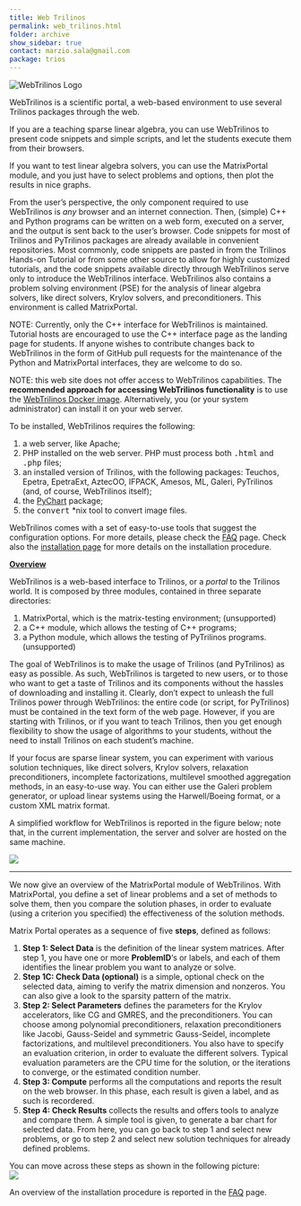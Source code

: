```yaml
---
title: Web Trilinos
permalink: web_trilinos.html
folder: archive
show_sidebar: true
contact: marzio.sala@gmail.com
package: trios
---
```


![WebTrilinos Logo](images/webtrilinos_logo.jpg)

WebTrilinos is a scientific portal, a web-based environment to use several Trilinos packages through the web.

If you are a teaching sparse linear algebra, you can use WebTrilinos to present code snippets and simple scripts, and let the students execute them from their browsers.

If you want to test linear algebra solvers, you can use the MatrixPortal module, and you just have to select problems and options, then plot the results in nice graphs.

From the user’s perspective, the only component required to use WebTrilinos is _any_ browser and an internet connection. Then, (simple) C++ and Python programs can be written on a web form, executed on a server, and the output is sent back to the user’s browser. Code snippets for most of Trilinos and PyTrilinos packages are already available in convenient repositories. Most commonly, code snippets are pasted in from the Trilinos Hands-on Tutorial or from some other source to allow for highly customized tutorials, and the code snippets available directly through WebTrilinos serve only to introduce the WebTrilinos interface. WebTrilinos also contains a problem solving environment (PSE) for the analysis of linear algebra solvers, like direct solvers, Krylov solvers, and preconditioners. This environment is called MatrixPortal.

NOTE: Currently, only the C++ interface for WebTrilinos is maintained. Tutorial hosts are encouraged to use the C++ interface page as the landing page for students. If anyone wishes to contribute changes back to WebTrilinos in the form of GitHub pull requests for the maintenance of the Python and MatrixPortal interfaces, they are welcome to do so.

NOTE: this web site does not offer access to WebTrilinos capabilities. The **recommended approach for accessing WebTrilinos functionality** is to use the [WebTrilinos Docker image](web_trilinos_docker_image.html). Alternatively, you (or your system administrator) can install it on your web server.

To be installed, WebTrilinos requires the following:

1.  a web server, like Apache;
2.  PHP installed on the web server. PHP must process both <tt>.html</tt> and <tt>.php</tt> files;
3.  an installed version of Trilinos, with the following packages: Teuchos, Epetra, EpetraExt, AztecOO, IFPACK, Amesos, ML, Galeri, PyTrilinos (and, of course, WebTrilinos itself);
4.  the [PyChart](http://home.gna.org/pychart/) package;
5.  the <tt>convert</tt> *nix tool to convert image files.

WebTrilinos comes with a set of easy-to-use tools that suggest the configuration options. For more details, please check the [FAQ](webtrilinos_faq.html) page. Check also the [installation page](webtrilinos_install.html) for more details on the installation procedure.

<span style="text-decoration: underline;">**Overview**</span>

WebTrilinos is a web-based interface to Trilinos, or a _portal_ to the Trilinos world. It is composed by three modules, contained in three separate directories:

1.  MatrixPortal, which is the matrix-testing environment; (unsupported)
2.  a C++ module, which allows the testing of C++ programs;
3.  a Python module, which allows the testing of PyTrilinos programs. (unsupported)

The goal of WebTrilinos is to make the usage of Trilinos (and PyTrilinos) as easy as possible. As such, WebTrilinos is targeted to new users, or to those who want to get a taste of Trilinos and its components without the hassles of downloading and installing it. Clearly, don’t expect to unleash the full Trilinos power through WebTrilinos: the entire code (or script, for PyTrilinos) must be contained in the text form of the web page. However, if you are starting with Trilinos, or if you want to teach Trilinos, then you get enough flexibility to show the usage of algorithms to your students, without the need to install Trilinos on each student’s machine.

If your focus are sparse linear system, you can experiment with various solution techniques, like direct solvers, Krylov solvers, relaxation preconditioners, incomplete factorizations, multilevel smoothed aggregation methods, in an easy-to-use way. You can either use the Galeri problem generator, or upload linear systems using the Harwell/Boeing format, or a custom XML matrix format.

A simplified workflow for WebTrilinos is reported in the figure below; note that, in the current implementation, the server and solver are hosted on the same machine.

![](images/diagram.png)

* * *

We now give an overview of the MatrixPortal module of WebTrilinos. With MatrixPortal, you define a set of linear problems and a set of methods to solve them, then you compare the solution phases, in order to evaluate (using a criterion you specified) the effectiveness of the solution methods.

Matrix Portal operates as a sequence of five **steps**, defined as follows:

1.  **Step 1: Select Data** is the definition of the linear system matrices. After step 1, you have one or more **ProblemID**‘s or labels, and each of them identifies the linear problem you want to analyze or solve.
2.  **Step 1C: Check Data (optional)** is a simple, optional check on the selected data, aiming to verify the matrix dimension and nonzeros. You can also give a look to the sparsity pattern of the matrix.
3.  **Step 2: Select Parameters** defines the parameters for the Krylov accelerators, like CG and GMRES, and the preconditioners. You can choose among polynomial preconditioners, relaxation preconditioners like Jacobi, Gauss-Seidel and symmetric Gauss-Seidel, incomplete factorizations, and multilevel preconditioners. You also have to specify an evaluation criterion, in order to evaluate the different solvers. Typical evaluation parameters are the CPU time for the solution, or the iterations to converge, or the estimated condition number.
4.  **Step 3: Compute** performs all the computations and reports the result on the web browser. In this phase, each result is given a label, and as such is recordered.
5.  **Step 4: Check Results** collects the results and offers tools to analyze and compare them. A simple tool is given, to generate a bar chart for selected data. From here, you can go back to step 1 and select new problems, or go to step 2 and select new solution techniques for already defined problems.

You can move across these steps as shown in the following picture:  
[![](images/workflow.png)](https://trilinos.org/webtrilinos/step1.html)

An overview of the installation procedure is reported in the [FAQ](/webtrilinos_faq.html) page.
